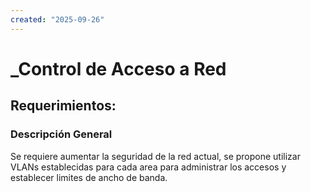 ```yaml
---
created: "2025-09-26"
---
```

# _Control de Acceso a Red
## Requerimientos:
### Descripción General
Se requiere aumentar la seguridad de la red actual, se propone utilizar VLANs establecidas para cada area para administrar los accesos y establecer limites de ancho de banda. 

